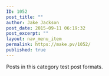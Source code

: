 ```yaml
---
ID: 1052
post_title: ""
author: Jake Jackson
post_date: 2015-09-11 06:19:32
post_excerpt: ""
layout: nav_menu_item
permalink: https://make.pv/1052/
published: true
---
```

Posts in this category test post formats.